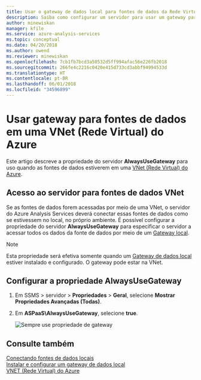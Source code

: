 ```yaml
---
title: Usar o gateway de dados local para fontes de dados da Rede Virtual do Azure | Microsoft Docs
description: Saiba como configurar um servidor para usar um gateway para fontes de dados no VNet.
author: minewiskan
manager: kfile
ms.service: azure-analysis-services
ms.topic: conceptual
ms.date: 04/20/2018
ms.author: owend
ms.reviewer: minewiskan
ms.openlocfilehash: 7cb1fb7bcd3a50532d5ff994afac56e226fb2018
ms.sourcegitcommit: 266fe4c2216c0420e415d733cd3abbf94994533d
ms.translationtype: HT
ms.contentlocale: pt-BR
ms.lasthandoff: 06/01/2018
ms.locfileid: "34596899"
---
```

# <a name="use-gateway-for-data-sources-on-an-azure-virtual-network-vnet"></a>Usar gateway para fontes de dados em uma VNet (Rede Virtual) do Azure

Este artigo descreve a propriedade do servidor **AlwaysUseGateway** para uso quando as fontes de dados estiverem em uma [VNet (Rede Virtual) do Azure](../virtual-network/virtual-networks-overview.md).

## <a name="server-access-to-vnet-data-sources"></a>Acesso ao servidor para fontes de dados VNet

Se as fontes de dados forem acessadas por meio de uma VNet, o servidor do Azure Analysis Services deverá conectar essas fontes de dados como se estivessem no local, no próprio ambiente. É possível configurar a propriedade do servidor **AlwaysUseGateway** para especificar o servidor a acessar todos os dados da fonte de dados por meio de um [Gateway local](analysis-services-gateway.md). 

> [!NOTE]
> Esta propriedade será efetiva somente quando um [Gateway de dados local](analysis-services-gateway.md) estiver instalado e configurado. O gateway pode estar na VNet.

## <a name="configure-alwaysusegateway-property"></a>Configurar a propriedade AlwaysUseGateway

1. Em SSMS > servidor > **Propriedades** > **Geral**, selecione **Mostrar Propriedades Avançadas (Todas)**.
2. Em **ASPaaS\AlwaysUseGateway**, selecione **true**.

    ![Sempre use propriedade de gateway](media/analysis-services-vnet-gateway/aas-ssms-always-property.png)


## <a name="see-also"></a>Consulte também
[Conectando fontes de dados locais](analysis-services-gateway.md)   
[Instalar e configurar um gateway de dados local](analysis-services-gateway-install.md)   
[VNET (Rede Virtual) do Azure](../virtual-network/virtual-networks-overview.md)   


